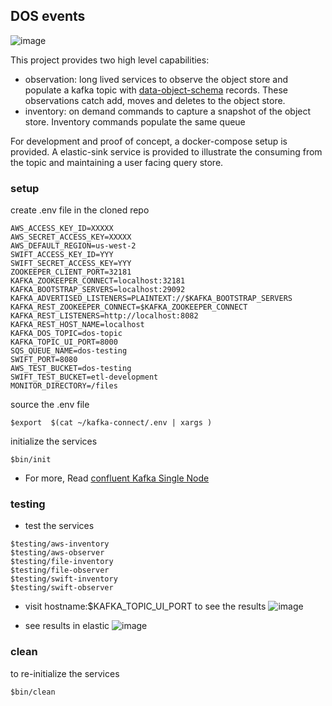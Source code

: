 
## DOS events

![image](https://user-images.githubusercontent.com/47808/32019677-d39ac29a-b982-11e7-91f4-64924f6c5bd8.png)


This project provides two high level capabilities:
* observation: long lived services to observe the object store and populate a kafka topic with [data-object-schema](https://github.com/ga4gh/data-object-schemas/blob/master/proto/data_objects.proto) records. These observations catch add, moves and deletes to the object store.
* inventory: on demand commands to capture a snapshot of the object store.  Inventory commands populate the same queue

For development and proof of concept, a docker-compose setup is provided.
A elastic-sink service is provided to illustrate the consuming from the topic and maintaining a user facing query store.


### setup
  create .env file in the cloned repo
  ```
  AWS_ACCESS_KEY_ID=XXXXX
  AWS_SECRET_ACCESS_KEY=XXXXX
  AWS_DEFAULT_REGION=us-west-2
  SWIFT_ACCESS_KEY_ID=YYY
  SWIFT_SECRET_ACCESS_KEY=YYY
  ZOOKEEPER_CLIENT_PORT=32181
  KAFKA_ZOOKEEPER_CONNECT=localhost:32181
  KAFKA_BOOTSTRAP_SERVERS=localhost:29092
  KAFKA_ADVERTISED_LISTENERS=PLAINTEXT://$KAFKA_BOOTSTRAP_SERVERS
  KAFKA_REST_ZOOKEEPER_CONNECT=$KAFKA_ZOOKEEPER_CONNECT
  KAFKA_REST_LISTENERS=http://localhost:8082
  KAFKA_REST_HOST_NAME=localhost
  KAFKA_DOS_TOPIC=dos-topic
  KAFKA_TOPIC_UI_PORT=8000
  SQS_QUEUE_NAME=dos-testing
  SWIFT_PORT=8080
  AWS_TEST_BUCKET=dos-testing
  SWIFT_TEST_BUCKET=etl-development
  MONITOR_DIRECTORY=/files
  ```

  source the .env file
  ```
  $export  $(cat ~/kafka-connect/.env | xargs )
  ```

  initialize the services
  ```
  $bin/init
  ```
  * For more, Read [confluent Kafka Single Node](https://docs.confluent.io/current/cp-docker-images/docs/quickstart.html#getting-started-with-docker-compose
  )

### testing
  * test the services
  ```
  $testing/aws-inventory
  $testing/aws-observer
  $testing/file-inventory
  $testing/file-observer
  $testing/swift-inventory
  $testing/swift-observer
  ```
  * visit hostname:$KAFKA_TOPIC_UI_PORT to see the results
  ![image](https://user-images.githubusercontent.com/47808/32018643-62b37840-b97f-11e7-9203-0e1c7f41a0be.png)

  * see results in elastic
  ![image](https://user-images.githubusercontent.com/47808/32027500-3787c350-b99e-11e7-8da2-77e38509af33.png)



### clean
  to re-initialize the services
  ```
  $bin/clean
  ```
